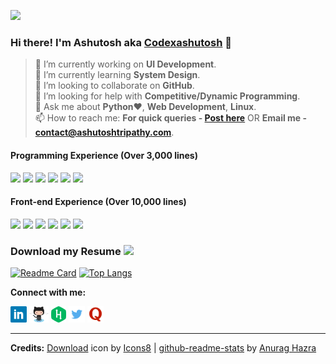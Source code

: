 ![](https://komarev.com/ghpvc/?username=Th3-M3nt0r&color=blueviolet&style=plastic)
### Hi there! I'm Ashutosh aka [Codexashutosh](https://ashutoshtripathy.com/) 👋 

> 🔭 I’m currently working on **UI Development**. <br/> 
> 🌱 I’m currently learning **System Design**. <br/>
> 👯 I’m looking to collaborate on **GitHub**. <br/>
> 🤔 I’m looking for help with **Competitive/Dynamic Programming**. <br />
> 💬 Ask me about **Python**:heart:, **Web Development**, **Linux**. <br/>
> 📫 How to reach me: **For quick queries - [Post here](https://github.com/Th3-M3nt0r/Th3-M3nt0r/issues)** OR **Email me - [contact@ashutoshtripathy.com](mailto:contact@ashutoshtripathy.com)**. <br/>
<!-- > ⚡ Fun fact: ***I know over 10 languages but guess what? Can't speak in them!***  -->
#### Programming Experience (Over 3,000 lines)
<div>
  <img src="https://user-images.githubusercontent.com/38776894/151657735-7a3199b2-b87d-45d2-a813-9f48f19ffbce.png"/>
  <img src="https://user-images.githubusercontent.com/38776894/151657859-f1cb53a7-79e1-46b2-a5bc-fadefc679891.png"/>
  <img src="https://user-images.githubusercontent.com/38776894/151657879-3145d8ff-8e0c-499b-b3a8-96900c4bb157.png"/>
  <img src="https://user-images.githubusercontent.com/38776894/151657886-983ec03c-a159-416a-a8e2-d78eef30fd76.png"/>
  <img src="https://user-images.githubusercontent.com/38776894/151657905-6e7e3d97-656c-4208-bdd5-f454c26cfd4d.png"/>
  <img src="https://user-images.githubusercontent.com/38776894/151657890-cfbb3222-7bf3-47a2-bbbc-fcbe6e72fb93.png"/>
</div>

#### Front-end Experience (Over 10,000 lines)
<div>
  <img src="https://user-images.githubusercontent.com/38776894/151657894-bceb4bf0-3cdd-4065-9158-e3e0dafc0c9c.png"/>
  <img src="https://user-images.githubusercontent.com/38776894/151657897-2d30d2db-e299-4ac1-a65b-a755c5b14c8d.png"/>
  <img src="https://user-images.githubusercontent.com/38776894/151657904-8e91cf61-d475-412c-8657-a602ae959398.png"/>
  <img src="https://user-images.githubusercontent.com/38776894/151657898-8b63c435-f1f8-41e2-996f-235ea74da757.png"/>
  <img src="https://user-images.githubusercontent.com/38776894/151657902-26e0748d-6c00-4c63-958c-434e6fbb77f5.png"/>
  <img src="https://user-images.githubusercontent.com/38776894/151657903-07fbf8ec-7f34-45e2-8d38-e044439dcf10.png"/>
</div>

<!-- <img height="16px" src="https://user-images.githubusercontent.com/38776894/129335624-64650ee3-855c-4d1d-9904-bf1fd4c3802b.jpg" />  -->
### Download my Resume <a href="https://github.com/Th3-M3nt0r/Th3-M3nt0r/files/8527411/Ashutosh.Tripathy.Resume.pdf"> <img height="16px" src="https://user-images.githubusercontent.com/38776894/129336598-9a20b448-660b-402e-9c4c-83d0603fd9c5.gif" /> </a>

<!-- ![Ashutosh's GitHub stats](https://github-readme-stats.vercel.app/api?username=Th3-M3nt0r&show_icons=true&theme=radical)  -->
[![Readme Card](https://github-readme-stats.vercel.app/api/pin/?username=Th3-M3nt0r&repo=Bingo-Game&theme=radical)](https://github.com/Th3-M3nt0r/Bingo-Game) [![Top Langs](https://github-readme-stats.vercel.app/api/top-langs/?username=Th3-M3nt0r&layout=compact&theme=radical)](https://github.com/Th3-M3nt0r/github-readme-stats) 
<br/>

**Connect with me:** 

<a href="https://www.linkedin.com/in/tripathyashutosh88/"><img height="26px" src="https://github.com/Th3-M3nt0r/Th3-M3nt0r/blob/main/assets/Linkedin-logo.png"/></a>
<a href="https://github.com/Th3-M3nt0r"><img height="26px" src="https://github.com/Th3-M3nt0r/Th3-M3nt0r/blob/main/assets/Octocat-Github-logo.png"/></a>
<a href="https://github.com/Th3-M3nt0r"><img height="26px" src="https://github.com/Th3-M3nt0r/Th3-M3nt0r/blob/main/assets/Hackerrank-logo.png"/></a>
<a href="https://twitter.com/FueraDeNada"><img height="26px" src="https://github.com/Th3-M3nt0r/Th3-M3nt0r/blob/main/assets/Twitter-logo.png"/></a>
<a href="https://www.quora.com/profile/Ashutosh-Tripathy-10"><img height="26px" src="https://github.com/Th3-M3nt0r/Th3-M3nt0r/blob/main/assets/Quora-logo.png"/></a>
<br/>
<hr/>

**Credits:** <a target="_blank" href="https://icons8.com/icon/Fv6IBmFteKFe/download">Download</a> icon by <a target="_blank" href="https://icons8.com">Icons8</a> | <a target="_blank" href="https://github.com/anuraghazra/github-readme-stats">github-readme-stats</a> by <a target="_blank" href="https://github.com/anuraghazra">Anurag Hazra</a> 
